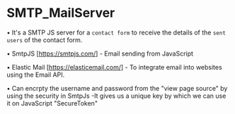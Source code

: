 # SMTP_MailServer

• It's a SMTP JS server for a ```contact form``` to receive the details of the ```sent users``` of the contact form.

• SmtpJS [https://smtpjs.com/] - Email sending from JavaScript

• Elastic Mail [https://elasticemail.com/] - To integrate email into websites using the Email API.

• Can encrpty the username and password from the "view page source" by using the security in SmtpJs -It gives us a unique key by which we can use it on JavaScript "SecureToken"

